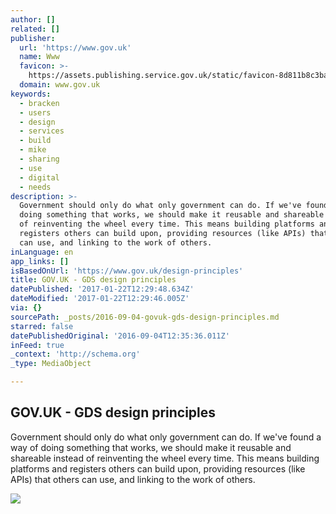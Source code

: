 ```yaml
---
author: []
related: []
publisher:
  url: 'https://www.gov.uk'
  name: Www
  favicon: >-
    https://assets.publishing.service.gov.uk/static/favicon-8d811b8c3badbc0b0e2f6e25d3660a96cc0cca7993e6f32e98785f205fc40907.ico
  domain: www.gov.uk
keywords:
  - bracken
  - users
  - design
  - services
  - build
  - mike
  - sharing
  - use
  - digital
  - needs
description: >-
  Government should only do what only government can do. If we've found a way of
  doing something that works, we should make it reusable and shareable instead
  of reinventing the wheel every time. This means building platforms and
  registers others can build upon, providing resources (like APIs) that others
  can use, and linking to the work of others.
inLanguage: en
app_links: []
isBasedOnUrl: 'https://www.gov.uk/design-principles'
title: GOV.UK - GDS design principles
datePublished: '2017-01-22T12:29:48.634Z'
dateModified: '2017-01-22T12:29:46.005Z'
via: {}
sourcePath: _posts/2016-09-04-govuk-gds-design-principles.md
starred: false
datePublishedOriginal: '2016-09-04T12:35:36.011Z'
inFeed: true
_context: 'http://schema.org'
_type: MediaObject

---
```

<article style=""><h1>GOV.UK - GDS design principles</h1><p>Government should only do what only government can do. If we've found a way of doing something that works, we should make it reusable and shareable instead of reinventing the wheel every time. This means building platforms and registers others can build upon, providing resources (like APIs) that others can use, and linking to the work of others.</p><img src="https://assets.publishing.service.gov.uk/static/opengraph-image-a1f7d89ffd0782738b1aeb0da37842d8bd0addbd724b8e58c3edbc7287cc11de.png" /></article>
